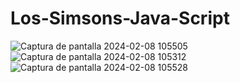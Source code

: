 # Los-Simsons-Java-Script
![Captura de pantalla 2024-02-08 105505](https://github.com/CristinaFdezFdez/Los-Simsons-Java-Script/assets/155740893/0e15a650-9b7a-48db-ac5a-a6b20fa2887c)
![Captura de pantalla 2024-02-08 105312](https://github.com/CristinaFdezFdez/Los-Simsons-Java-Script/assets/155740893/45a43345-ed73-47db-baf1-28f2bfc31fd9)
![Captura de pantalla 2024-02-08 105528](https://github.com/CristinaFdezFdez/Los-Simsons-Java-Script/assets/155740893/41193813-1c9e-431a-9765-ae1e54270cb2)
